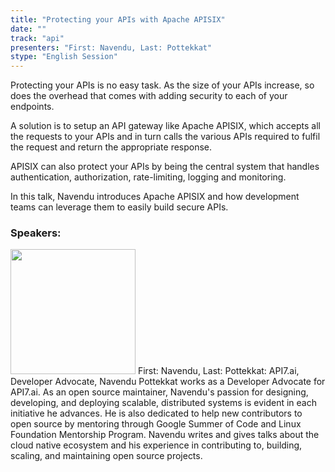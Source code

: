 ```yaml
---
title: "Protecting your APIs with Apache APISIX"
date: "" 
track: "api"
presenters: "First: Navendu, Last: Pottekkat"
stype: "English Session"
---
```

Protecting your APIs is no easy task. As the size of your APIs increase, so does the overhead that comes with adding security to each of your endpoints.

A solution is to setup an API gateway like Apache APISIX, which accepts all the requests to your APIs and in turn calls the various APIs required to fulfil the request and return the appropriate response.

APISIX can also protect your APIs by being the central system that handles authentication, authorization, rate-limiting, logging and monitoring.

In this talk, Navendu introduces Apache APISIX and how development teams can leverage them to easily build secure APIs.
 ### Speakers: 
 <img src="images/speaker/1017.png" width="200" />
 First: Navendu, Last: Pottekkat: API7.ai, Developer Advocate, Navendu Pottekkat works as a Developer Advocate for API7.ai. As an open source maintainer, Navendu's passion for designing, developing, and deploying scalable, distributed systems is evident in each initiative he advances. He is also dedicated to help new contributors to open source by mentoring through Google Summer of Code and Linux Foundation Mentorship Program. Navendu writes and gives talks about the cloud native ecosystem and his experience in contributing to, building, scaling, and maintaining open source projects.
 